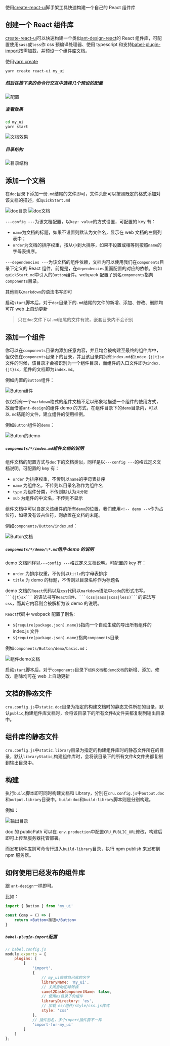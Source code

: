 [tag]: #(React,组件库,脚手架)
[preview]: #(start)

使用[create-react-ui](https://www.npmjs.com/package/create-react-ui)脚手架工具快速构建一个自己的 React 组件库

[preview]: #(end)

## 创建一个 React 组件库

[create-react-ui](https://www.npmjs.com/package/create-react-ui)可以快速构建一个类似[ant-design-react](https://ant.design/docs/react/introduce-cn)的 React 组件库，可配置使用`sass`或`less`作 css 预编译处理器、使用 typescript 和支持[babel-plugin-import](https://www.npmjs.com/package/babel-plugin-import)按需加载，并预设一个组件库文档。

使用[yarn create](https://yarnpkg.com/zh-Hans/docs/cli/create)

```bash
yarn create react-ui my_ui
```

##### 然后在接下来的命令行交互中选择几个预设的配置

![配置](img/choose_config.png)

##### 查看效果

```bash
cd my_ui
yarn start
```

![文档效果](img/doc.png)

##### 目录结构

![目录结构](img/dir_tree.png)

## 添加一个文档

在`doc`目录下添加一份`.md`结尾的文件即可，文件头部可以按照既定的格式添加对该文档的描述，如`quickStart.md`

![doc目录](img/dir_doc.png) ![doc文档](img/doc_demo.png)

`---config ---`为该文档配置，以`key: value`的方式设置，可配置的 key 有：

-   `name`为文档的标题，如果不设置则默认为文件名，显示在 web 文档的左侧列表中；
-   `order`为文档的排序权重，按从小到大排序，如果不设置或相等则按照`name`的字母表排序。

`---dependencies ---`为该文档的组件依赖，文档内可以使用我们在`components`目录下定义的 React 组件，前提是，在`dependencies`里面配置的对应的依赖。例如`quickStart.md`中引入的`Button`组件。webpack 配置了别名`components`指向`components`目录。

其他则以`markdown`的语法书写即可

启动`start`脚本后，对于`doc`目录下的`.md`结尾的文件的新增、添加、修改、删除均可在 web 上自动更新

> 只在`doc`文件下以`.md`结尾的文件有效，嵌套目录内不会识别

## 添加一个组件

你可以在`components`目录内添加任意内容，并且均会被构建至最终的组件库中，但仅仅在`components`目录下的目录，并且该目录内拥有`index.md`和`index.{j|t}sx`文件的时候，该目录才会被识别为一个组件目录，而组件的入口文件即为`index.{jt}sx`，组件的文档即为`index.md`。

例如内置的`Button`组件：

![Button组件](img/comp_button.png)

仅仅拥有一个`markdown`格式的组件文档不足以形象地描述一个组件的使用方式，故而借鉴`ant-design`的组件 demo 的方式，在组件目录下的`demo`目录内，可以以`.md`结尾的文件，建立组件的使用样例。

例如`Button`组件的`demo`：

![Button的demo](img/comp_demo.png)

##### `components/*/index.md`组件文档的说明

组件文档的配置方式与`doc`下的文档类似，同样是以`---config ---`的格式定义文档说明。可配置的 key 有：

-   `order` 为排序权重，不传则以`name`的字母表排序
-   `name` 为组件名，不传则以目录名称作为组件名
-   `type` 为组件分类，不传则默认为`未分配`
-   `sub` 为组件的中文名，不传则不显示

组件文档中可以自定义该组件的所有`demo`的位置，我们使用`<!-- demo -->`作为占位符，如果没有该占位符，则放置在文档的末尾。

例如`components/Button/index.md`：

![Button文档](img/button_doc.png)

##### `components/*/demo/\*.md`组件 demo 的说明

demo 文档同样以`---config ---`格式定义文档说明。可配置的 key 有：

-   `order` 为排序权重，不传则以`title`的字母表排序
-   `title` 为 demo 的标题，不传则以目录名称作为标题名

demo 文档的`React`代码以及`css`代码以`markdown`语法中`code`的形式书写。 <code>\```{jt}sx\```</code> 的语法书写`React组件`、<code>\```(css|sass|scss|less)\```</code>的语法写`css`，而其它内容则会被解析为该 demo 的说明。

`React`代码中 webpack 配置了别名:

-   `${require(package.json).name}$`指向一个自动生成的导出所有组件的 index.js 文件
-   `${require(package.json).name}`指向`components`目录

例如`components/Button/demo/basic.md`：

![组件demo文档](img/comp_demo_content.png)

启动`start`脚本后，对于`components`目录下`组件文档`和`demo文档`的新增、添加、修改、删除均可在 web 上自动更新

## 文档的静态文件

`cru.config.js`中`static.doc`目录为指定的构建文档时的静态文件所在的目录，默认`public`,构建组件库文档时，会将该目录下的所有文件&文件夹都复制到输出目录中。

## 组件库的静态文件

`cru.config.js`中`static.library`目录为指定的构建组件库时的静态文件所在的目录，默认`libraryStatic`,构建组件库时，会将该目录下的所有文件&文件夹都复制到输出目录中。

## 构建

执行`build`脚本即可同时构建文档和 Library，分别在`cru.config.js`中`output.doc`和`output.library`目录中。`build-doc`和`build-library`脚本则是分别构建。

例如：

![输出目录](img/dir_build.png)

doc 的 publicPath 可以在`.env.production`中配置`CRU_PUBLIC_URL`修改，构建后即可上传至服务器托管部署。

而发布组件库则可命令行进入`build-library`目录，执行 npm publish 来发布到 npm 服务器。

## 如何使用已经发布的组件库
跟 `ant-design`一样即可。

比如：
```jsx harmony
import { Button } from 'my_ui'

const Comp = () => {
    return <Button>按钮</Button>
}
```

##### `babel-plugin-import`配置

```javascript
// babel.config.js
module.exports = {
    plugins: [
        [
            'import',
            {
                // my_ui换成自己库的名字
                libraryName: 'my_ui',
                // 关闭自动驼峰转换
                camel2DashComponentName: false,
                // 使用es目录下的组件
                libraryDirectory: 'es',
                // 加载 es/组件/style/css.js样式
                style: 'css'
            },
            // 插件别名，多个import插件要不一样
            'import-for-my_ui'
        ]
    ]
};
```
